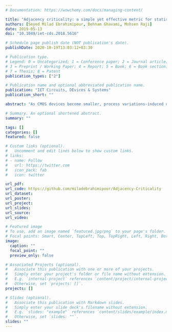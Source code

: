 ```yaml
---
# Documentation: https://wowchemy.com/docs/managing-content/

title: "Adjacency criticality: a simple yet effective metric for statistical timing yield optimisation of digital integrated circuits"
authors: [Seyed Milad Ebrahimipour, Behnam Ghavami, Mohsen Raji]
date: 2019-05-13
doi: "10.1049/iet-cds.2018.5616"

# Schedule page publish date (NOT publication's date).
publishDate: 2020-10-19T13:03:12+03:30

# Publication type.
# Legend: 0 = Uncategorized; 1 = Conference paper; 2 = Journal article;
# 3 = Preprint / Working Paper; 4 = Report; 5 = Book; 6 = Book section;
# 7 = Thesis; 8 = Patent
publication_types: ["2"]

# Publication name and optional abbreviated publication name.
publication: "IET Circuits, DEvices & Systems"
publication_short: ""

abstract: "As CMOS devices become smaller, process variations-induced uncertainty imposes a large spread in the circuit timing and therefore, it becomes one of the main issues for circuit yield. To analyse/optimise the timing of the circuit under process variation effects, statistical analysis/optimisation techniques are more suitable than the traditional static analysis/optimisation counterparts. Statistical gate sizing is an effective technique that is widely used to guide the timing yield improvement of digital circuits. Gate criticality, defined as the probability that a gate lies on a critical path, forms the basis for many of the existing statistical gate sizing techniques. Here, the authors introduce adjacency criticality to address the drawbacks of the conventional definition of gate criticality. It is defined as the probability of manufacturing a chip in which the gate lies on the critical path due to process variation considering the effect of the gates in its fan-out cone. Furthermore, the authors present the levelised Adjacency Criticality metric which provides a trade-off between the runtime of the criticality metric and accuracy of the Adjacency Criticality metric. In order to show the efficacy of the proposed metric, an adjacency criticality-based statistical gate sizing method is presented for improving timing yield of the circuit."

# Summary. An optional shortened abstract.
summary: ""

tags: []
categories: []
featured: false

# Custom links (optional).
#   Uncomment and edit lines below to show custom links.
# links:
# - name: Follow
#   url: https://twitter.com
#   icon_pack: fab
#   icon: twitter

url_pdf:
url_code: https://github.com/miladebrahimipour/Adjacency-Criticality
url_dataset:
url_poster:
url_project:
url_slides:
url_source:
url_video:

# Featured image
# To use, add an image named `featured.jpg/png` to your page's folder. 
# Focal points: Smart, Center, TopLeft, Top, TopRight, Left, Right, BottomLeft, Bottom, BottomRight.
image:
  caption: ""
  focal_point: ""
  preview_only: false

# Associated Projects (optional).
#   Associate this publication with one or more of your projects.
#   Simply enter your project's folder or file name without extension.
#   E.g. `internal-project` references `content/project/internal-project/index.md`.
#   Otherwise, set `projects: []`.
projects: []

# Slides (optional).
#   Associate this publication with Markdown slides.
#   Simply enter your slide deck's filename without extension.
#   E.g. `slides: "example"` references `content/slides/example/index.md`.
#   Otherwise, set `slides: ""`.
slides: ""
---
```

